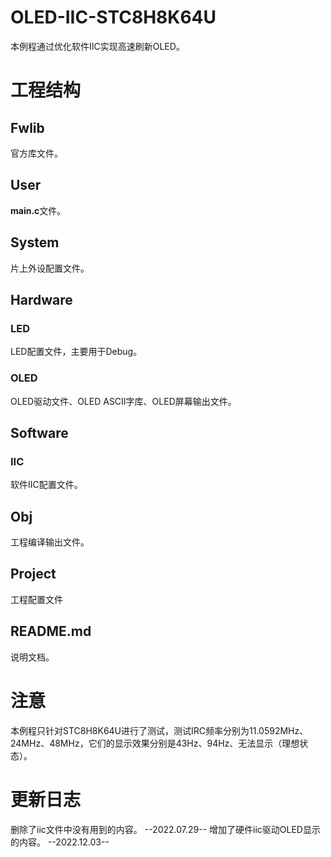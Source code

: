 # OLED-IIC-STC8H8K64U #

本例程通过优化软件IIC实现高速刷新OLED。

# 工程结构 #

## Fwlib ##

官方库文件。

## User ##

**main.c**文件。

## System ##

片上外设配置文件。

## Hardware ##

### LED ###

LED配置文件，主要用于Debug。

### OLED ###

OLED驱动文件、OLED ASCII字库、OLED屏幕输出文件。

## Software ##

### IIC ###

软件IIC配置文件。

## Obj ##

工程编译输出文件。

## Project ##

工程配置文件

## README.md ##

说明文档。

# 注意 #

本例程只针对STC8H8K64U进行了测试，测试IRC频率分别为11.0592MHz、24MHz、48MHz，它们的显示效果分别是43Hz、94Hz、无法显示（理想状态）。

# 更新日志 #

删除了iic文件中没有用到的内容。		--2022.07.29--
增加了硬件iic驱动OLED显示的内容。   --2022.12.03--
